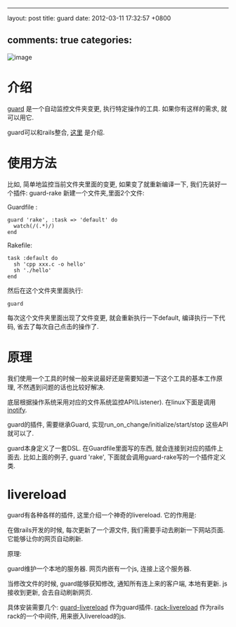 
---
layout: post
title: guard
date: 2012-03-11 17:32:57 +0800

comments: true
categories: 
---

![image](http://livereload.com/images/LiveReload_350.png)

介绍
====

[guard](https://github.com/guard/guard) 是一个自动监控文件夹变更,
执行特定操作的工具. 如果你有这样的需求, 就可以用它.

guard可以和rails整合,
[这里](http://railscasts.com/episodes/264-guard?view=asciicast) 是介绍.

使用方法
========

比如, 简单地监控当前文件夹里面的变更, 如果变了就重新编译一下,
我们先装好一个插件: guard-rake 新建一个文件夹,里面2个文件:

Guardfile :

    guard 'rake', :task => 'default' do
      watch(/(.*)/) 
    end

Rakefile:

    task :default do
      sh 'cpp xxx.c -o hello'
      sh './hello'
    end

然后在这个文件夹里面执行:

    guard

每次这个文件夹里面出现了文件变更, 就会重新执行一下default,
编译执行一下代码, 省去了每次自己点击的操作了.

原理
====

我们使用一个工具的时候一般来说最好还是需要知道一下这个工具的基本工作原理,
不然遇到问题的话也比较好解决.

底层根据操作系统采用对应的文件系统监控API(Listener). 在linux下面是调用
[inotify](http://en.wikipedia.org/wiki/Inotify).

guard的插件, 需要继承Guard, 实现run\_on\_change/initialize/start/stop
这些API就可以了.

guard本身定义了一套DSL. 在Guardfile里面写的东西,
就会连接到对应的插件上面去. 比如上面的例子, guard 'rake',
下面就会调用guard-rake写的一个插件定义类.

livereload
==========

guard有各种各样的插件, 这里介绍一个神奇的livereload. 它的作用是:

在做rails开发的时候, 每次更新了一个源文件,
我们需要手动去刷新一下网站页面. 它能够让你的网页自动刷新.

原理:

guard维护一个本地的服务器. 网页内嵌有一个js, 连接上这个服务器.

当修改文件的时候, guard能够获知修改, 通知所有连上来的客户端, 本地有更新.
js接收到更新, 会去自动刷新网页.

具体安装需要几个:
[guard-livereload](https://github.com/guard/guard-livereload)
作为guard插件.
[rack-livereload](https://github.com/johnbintz/rack-livereload)
作为rails rack的一个中间件, 用来嵌入livereload的js.